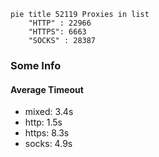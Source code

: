 
```mermaid
pie title 52119 Proxies in list
    "HTTP" : 22966
    "HTTPS": 6663
    "SOCKS" : 28387
```

### Some Info
#### Average Timeout

- mixed: 3.4s
- http: 1.5s
- https: 8.3s
- socks: 4.9s